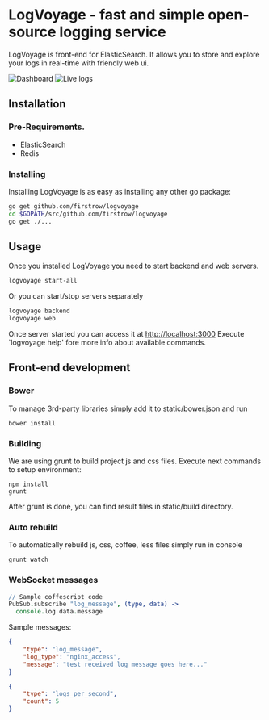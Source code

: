 # LogVoyage - fast and simple open-source logging service

LogVoyage is front-end for ElasticSearch. It allows you to store and explore your logs in real-time with friendly web ui.

![Dashboard](https://raw.githubusercontent.com/firstrow/logvoyage/master/screenshots/dashboard.png)
![Live logs](https://raw.githubusercontent.com/firstrow/logvoyage/master/screenshots/live-logs.png)

## Installation

### Pre-Requirements.
- ElasticSearch
- Redis

### Installing
Installing LogVoyage is as easy as installing any other go package:
``` bash
go get github.com/firstrow/logvoyage
cd $GOPATH/src/github.com/firstrow/logvoyage
go get ./...
```

## Usage
Once you installed LogVoyage you need to start backend and web servers.
``` bash
logvoyage start-all
```
Or you can start/stop servers separately
``` bash
logvoyage backend
logvoyage web
```
Once server started you can access it at [http://localhost:3000](http://localhost:3000)
Execute `logvoyage help' fore more info about available commands.

## Front-end development
### Bower
To manage 3rd-party libraries simply add it to static/bower.json and run
```
bower install
```

### Building
We are using grunt to build project js and css files.
Execute next commands to setup environment:
```
npm install
grunt
```
After grunt is done, you can find result files in static/build directory.

### Auto rebuild
To automatically rebuild js, css, coffee, less files simply run in console
```
grunt watch
```

### WebSocket messages
``` coffee
// Sample coffescript code
PubSub.subscribe "log_message", (type, data) ->
  console.log data.message
```

Sample messages:

``` json
{
	"type": "log_message",
	"log_type": "nginx_access",
	"message": "test received log message goes here..."
}
```

``` json
{
	"type": "logs_per_second",
	"count": 5
}
```
